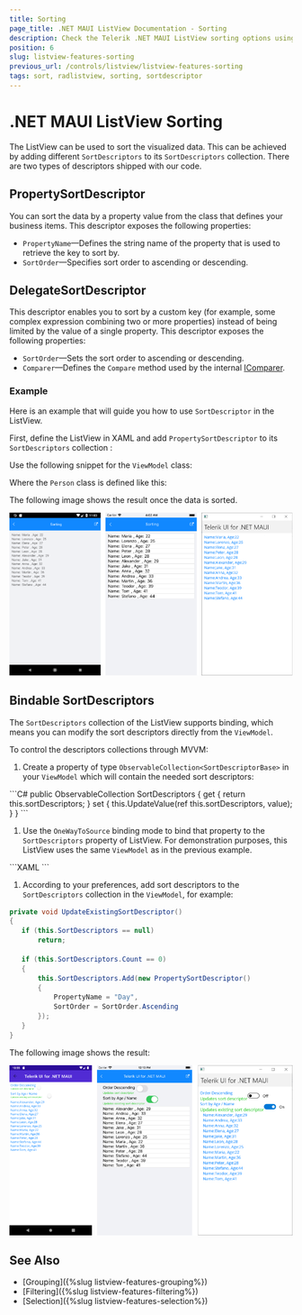 ```yaml
---
title: Sorting
page_title: .NET MAUI ListView Documentation - Sorting
description: Check the Telerik .NET MAUI ListView sorting options using different types of sort descriptors.
position: 6
slug: listview-features-sorting
previous_url: /controls/listview/listview-features-sorting
tags: sort, radlistview, sorting, sortdescriptor
---
```


# .NET MAUI ListView Sorting

The ListView can be used to sort the visualized data. This can be achieved by adding different `SortDescriptors` to its `SortDescriptors` collection. There are two types of descriptors shipped with our code.

## PropertySortDescriptor

You can sort the data by a property value from the class that defines your business items. This descriptor exposes the following properties:

- `PropertyName`&mdash;Defines the string name of the property that is used to retrieve the key to sort by.
- `SortOrder`&mdash;Specifies sort order to ascending or descending.

## DelegateSortDescriptor

This descriptor enables you to sort by a custom key (for example, some complex expression combining two or more properties) instead of being limited by the value of a single property. This descriptor exposes the following properties:

- `SortOrder`&mdash;Sets the sort order to ascending or descending.
- `Comparer`&mdash;Defines the `Compare` method used by the internal [IComparer](https://docs.microsoft.com/en-us/dotnet/api/system.collections.icomparer).

### Example

Here is an example that will guide you how to use `SortDescriptor` in the ListView.

First, define the ListView in XAML and add `PropertySortDescriptor` to its `SortDescriptors` collection :

<snippet id='listview-features-sorting-xaml'/>

Use the following snippet for the `ViewModel` class:

<snippet id='listview-features-sorting-viewmodel'/>

Where the `Person` class is defined like this:

<snippet id='listview-features-sorting-data-class'/>

The following image shows the result once the data is sorted.

![ListView Sorting](images/listview-features-sorting.png "Sorting")

## Bindable SortDescriptors

The `SortDescriptors` collection of the ListView supports binding, which means you can modify the sort descriptors directly from the `ViewModel`.

To control the descriptors collections through MVVM:

1. Create a property of type `ObservableCollection<SortDescriptorBase>` in your `ViewModel` which will contain the needed sort descriptors:

 <snippet id='listview-features-bindable-sortdescriptor-viewmodel' />
 ```C#
public ObservableCollection<SortDescriptorBase> SortDescriptors
{
	get { return this.sortDescriptors; }
	set { this.UpdateValue(ref this.sortDescriptors, value); }
}
 ```

1. Use the `OneWayToSource` binding mode to bind that property to the `SortDescriptors` property of ListView. For demonstration purposes, this ListView uses the same `ViewModel` as in the previous example.

 <snippet id='listview-features-bindable-sortdescriptor-xaml' />
 ```XAML
<telerikDataControls:RadListView x:Name="listView"
								 Grid.Row="2"
								 SortDescriptors="{Binding SortDescriptors, Mode=OneWayToSource}"
								 ItemsSource="{Binding Items}">              
	<telerikDataControls:RadListView.ItemTemplate>
		<DataTemplate>
			<telerikListView:ListViewTemplateCell>
				<telerikListView:ListViewTemplateCell.View>
					<HorizontalStackLayout>
						<Label Text="Name:"/>
						<Label Text="{Binding Name}"/>
						<Label Text=", Age:"/>
						<Label Text="{Binding Age}"/>
					</HorizontalStackLayout>
				</telerikListView:ListViewTemplateCell.View>
			</telerikListView:ListViewTemplateCell>
		</DataTemplate>
	</telerikDataControls:RadListView.ItemTemplate>
</telerikDataControls:RadListView>
 ```

1. According to your preferences, add sort descriptors to the `SortDescriptors` collection in the `ViewModel`, for example:

 ```C#
private void UpdateExistingSortDescriptor()
{
	if (this.SortDescriptors == null)
		return;

	if (this.SortDescriptors.Count == 0)
	{
		this.SortDescriptors.Add(new PropertySortDescriptor()
		{
			PropertyName = "Day",
			SortOrder = SortOrder.Ascending
		});
	}
}
 ```


The following image shows the result:

![ListView Sort Descriptor MVVM](images/listview-features-bindable-sort.png)

## See Also

- [Grouping]({%slug listview-features-grouping%})
- [Filtering]({%slug listview-features-filtering%})
- [Selection]({%slug listview-features-selection%})
